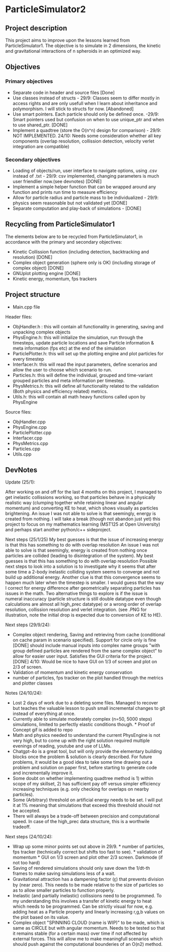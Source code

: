 # ParticleSimulator2

## Project description

This project aims to improve upon the lessons learned from ParticleSimulator1. The objective is to simulate in 2 dimensions, the kinetic and gravitational interactions of n spheroids in an optimized way.

## Objectives

### Primary objectives

*	Separate code in header and source files [Done]
*	Use classes instead of structs - 29/9: Classes seem to differ mostly in access rights and are only usefull when I learn about inheritance and polymorphism. I will stick to structs for now. [Abandoned]
*	Use smart pointers. Each particle should only be defined once. -29/9: Smart pointers used but confusion on when to use unique_ptr and when to use shared_ptr. [DONE]
*	Implement a quadtree (store the O(n^n) design for comparison)  - 29/9: NOT IMPLEMENTED. 24/10: Needs some consideration whether all key components (overlap resolution, collission detection, velocity verlet integration are compatible)

### Secondary objectives

* Loading of objects/run, user interface to navigate options, using .csv instead of .txt - 29/9: csv implemented, changing parameters is much user friendlier now.(see devnotes) [DONE]
*	Implement a simple helper function that can be wrapped around any function and prints run time to measure efficiency
*	Allow for particle radius and particle mass to be individualized - 29/9: physics seem reasonable but not validated yet [DONE]
*	Separate computation and play-back of simulations - [DONE]

## Recycling from ParticleSimulator1

The elements below are to be recycled from ParticleSimulator1, in accordance with the primary and secondary objectives:
*	Kinetic Collission function (including detection, backtracking and resolution) [DONE]
*	Complex object generation (sphere only is OK) (including storage of complex object) [DONE]
*	GNUplot plotting engine [DONE]
*	Kinetic energy, momentum, fps trackers 

## Project structure

*	Main.cpp file

Header files:
* ObjHandler.h : this will contain all functionality in generating, saving and unpacking complex objects
* PhysEngine.h: this will initialize the simulation, run through the timesteps, update particle locations and save Particle information & meta information (fps etc) at the end of the simulation
* ParticlePlotter.h: this will set up the plotting engine and plot particles for every timestep
* Interfacer.h: this will read the input parameters, define scenarios and allow the user to choose which scenario to run.
* Particles.h: this will define the individual, grouped and time-variant grouped particles and meta information per timestep.
* PhysMetrics.h: this will define all functionality related to the validation (Both physics and efficiency related) metrics.
* Utils.h: this will contain all math heavy functions  called upon by PhysEngine 

Source files:
* ObjHandler.cpp
* PhysEngine.cpp
* ParticlePlotter.cpp
* Interfacer.cpp
* PhysMetrics.cpp
* Particles.cpp
* Utils.cpp


## DevNotes

Update (25/1):

After working on and off for the last 4 months on this project, I managed to get inelastic collissions working, so that particles behave in a physically realistic way (clumping together while retaining linear and angular momentum) and converting KE to heat, which shows visually as particles brightening. An issue I was not able to solve is that seemingly, energy is created from nothing. I will take a break (though not abandon just yet) this project to focus on my mathematics learning (MST125 at Open University) and perhaps start another python/c++ sideproject. 

Next steps (25/1/25)
My best guesses is that the issue of increasing energy is that this has something to do with overlap resolution  An issue I was not able to solve is that seemingly, energy is created from nothing once particles are collided (leading to disintegration of the system). My best guesses is that this has something to do with overlap resolution 
Possible next steps to look into a solution is to investigate why it seems that after some time a 2-body inelastic colliding system seems to converge and not build up additional energy. Another clue is that this convergence seems to happen much later when the timestep is smaller. I would guess that the way I correct for energy difference after geometrically separating particles has issues in the math. Two alternative things to explore is if the issue is numeral inaccuracy (particle structure is still double datatype even though calculations are almost all high_prec datatype) or a wrong order of overlap resolution, collission resolution and verlet integration. (see .PNG for illustration, note the initial drop is expected due to conversion of KE to HE).

Next steps (29/9/24):
*	Complex object rendering, Saving and retrieving from cache (conditional on cache param in scenario specified). Support for circle only is fine [DONE]
        should include manual inputs into complex name groups "with group defined particles are rendered from the same complex object" to allow for easier user input. Satisfies the GUI criteria for the project. [DONE]
        4/10: Would be nice to have GUI on 1/3 of screen and plot on 2/3 of screen.
* Validation of momentum and kinetic energy conservation
* number of particles, fps tracker on the plot handled through the metrics and plotter classes

Notes (24/10/24): 
* Lost 2 days of work due to a deleting some files. Managed to recover but teaches the valuable lesson to push small incremental changes to git instead of everything at once.
* Currently able to simulate moderately complex (n=50, 5000 steps) simulations, limited to perfectly elastic conditions though.
         * Proof of Concept gif is added to repo
* Math and physics needed to understand the current PhysEngine is not very high, but to come up with the right solution required multiple evenings of reading, youtube and use of LLMs.
* Chatgpt-4o is a great tool, but will only provide the elementary building blocks once the problem & solution is clearly described. For future problems, it would be a good idea to take some time drawing out a problem and solution on paper first, before starting to generate code and incrementally improve it.
* Some doubt on whether implementing quadtree method is 1) within scope of my skillset, 2) has sufficient pay off versus simpler efficiency increasing techniques (e.g. only checking for overlaps on nearby particles).
* Some (Arbitrary) threshold on artificial energy needs to be set. I will put it at 1% meaning that simulations that exceed this threshold should not be accepted.
* There will always be a trade-off between precision and computational speed. In case of the high_prec data structure, this is a worthwile tradeoff.

Next steps (24/10/24):
* Wrap up some minor points set out above in 29/9.
        * number of particles, fps tracker (technically correct but shifts too fast to see).
        * validation of momentum
        * GUI on 1/3 screen and plot other 2/3 screen. Darkmode (if not too hard)
* Saving of rendered simulations should only save down the 1/dt-th frames to make saving simulations less of a wait.
* Gravitational attraction has a dampening factor (ɛ̝) that prevents division by (near zero). This needs to be made relative to the size of particles so as to allow smaller particles to function properly.
* Inelastic (and partially inelastic) collissions need to be programmed. To my understanding this involves a transfer of kinetic energy to heat which needs to be programmed. Can be strictly visual for now, e.g. adding heat as a Particle property and linearly increasing r,g,b values on the plot based on its value.
* Complex object "SPINNING CLOUD (name is WIP)" to be made, which is same as CIRCLE but with angular momentum. Needs to be tested so that it remains stable (for a certain mass) over time if not affected by external forces. This will allow me to make meaningfull scenarios which should push against the computational bounderies of an O(n2) method.




